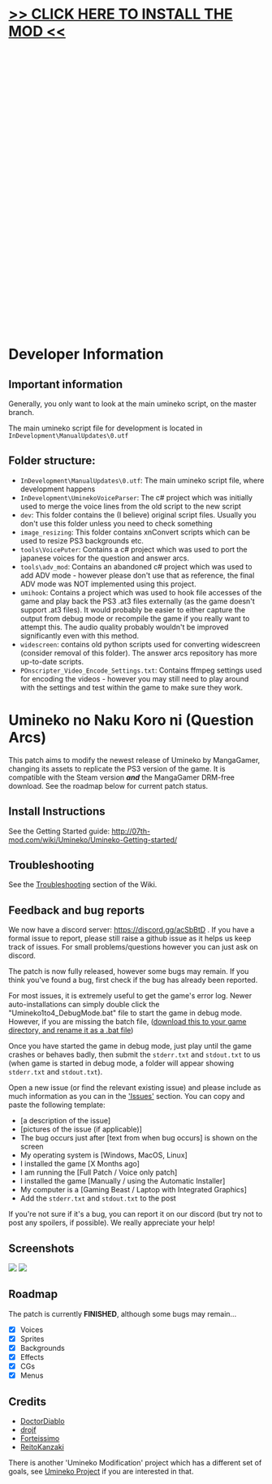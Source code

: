 
# [>> CLICK HERE TO INSTALL THE MOD <<](http://07th-mod.com/wiki/Umineko/Umineko-Getting-started/)

<br>
<br>
<br>
<br>
<br>
<br>
<br>
<br>
<br>
<br>
<br>
<br>
<br>
<br>
<br>
<br>
<br>
<br>
<br>
<br>
<br>
<br>
<br>
<br>
<br>
<br>
<br>
<br>
<br>
<br>
<br>
<br>


# Developer Information

## Important information

Generally, you only want to look at the main umineko script, on the master branch.

The main umineko script file for development is located in `InDevelopment\ManualUpdates\0.utf`


## Folder structure:

- `InDevelopment\ManualUpdates\0.utf`: The main umineko script file, where development happens
- `InDevelopment\UminekoVoiceParser`: The c# project which was initially used to merge the voice lines from the old script to the new script
- `dev`: This folder contains the (I believe) original script files. Usually you don't use this folder unless you need to check something
- `image_resizing`: This folder contains xnConvert scripts which can be used to resize PS3 backgrounds etc.
- `tools\VoicePuter`: Contains a c# project which was used to port the japanese voices for the question and answer arcs.
- `tools\adv_mod`: Contains an abandoned c# project which was used to add ADV mode - however please don't use that as reference, the final ADV mode was NOT implemented using this project.
- `umihook`: Contains a project which was used to hook file accesses of the game and play back the PS3 .at3 files externally (as the game doesn't support .at3 files). It would probably be easier to either capture the output from debug mode or recompile the game if you really want to attempt this. The audio quality probably wouldn't be improved significantly even with this method.
- `widescreen`: contains old python scripts used for converting widescreen (consider removal of this folder). The answer arcs repository has more up-to-date scripts.
- `POnscripter_Video_Encode_Settings.txt`: Contains ffmpeg settings used for encoding the videos - however you may still need to play around with the settings and test within the game to make sure they work.

# Umineko no Naku Koro ni (Question Arcs) 

This patch aims to modify the newest release of Umineko by MangaGamer, changing its assets to replicate the PS3 version of the game.
It is compatible with the Steam version ***and*** the MangaGamer DRM-free download. See the roadmap below for current patch status.

## Install Instructions

See the Getting Started guide: http://07th-mod.com/wiki/Umineko/Umineko-Getting-started/

## Troubleshooting

See the [Troubleshooting](http://07th-mod.com/wiki/Umineko/Umineko-Part-0-TroubleShooting-and-FAQ/) section of the Wiki.

## Feedback and bug reports

We now have a discord server: https://discord.gg/acSbBtD . If you have a formal issue to report, please still raise a github issue as it helps us keep track of issues. For small problems/questions however you can just ask on discord.

The patch is now fully released, however some bugs may remain. If you think you've found a bug, first check if the bug has already been reported.

For most issues, it is extremely useful to get the game's error log. Newer auto-installations can simply double click the "Umineko1to4_DebugMode.bat" file to start the game in debug mode. However, if you are missing the batch file, ([download this to your game directory, and rename it as a .bat file](https://github.com/07th-mod/resources/raw/master/umineko-question/utilities/StartUminekoInDebugMode.bat))

Once you have started the game in debug mode, just play until the game crashes or behaves badly, then submit the `stderr.txt` and `stdout.txt` to us (when game is started in debug mode, a folder will appear showing `stderr.txt` and `stdout.txt`).

Open a new issue (or find the relevant existing issue) and please include as much information as you can in the ['Issues'](https://github.com/07th-mod/umineko-question/issues) section. You can copy and paste the following template:

- [a description of the issue]
- [pictures of the issue (if applicable)]
- The bug occurs just after [text from when bug occurs] is shown on the screen
- My operating system is [Windows, MacOS, Linux]
- I installed the game [X Months ago]
- I am running the [Full Patch / Voice only patch]
- I installed the game [Manually / using the Automatic Installer]
- My computer is a [Gaming Beast / Laptop with Integrated Graphics]
- Add the `stderr.txt` and `stdout.txt` to the post

If you're not sure if it's a bug, you can report it on our discord (but try not to post any spoilers, if possible).
We really appreciate your help!

## Screenshots

![](https://i.imgur.com/EWITCxL.jpg)
![](https://i.imgur.com/NXUNU4r.jpg)

## Roadmap

The patch is currently **FINISHED**, although some bugs may remain...

- [x] Voices
- [x] Sprites
- [x] Backgrounds
- [x] Effects
- [x] CGs
- [x] Menus

## Credits

 * [DoctorDiablo](https://github.com/DoctorDiablo)
 * [drojf](https://github.com/drojf)
 * [Forteissimo](https://github.com/Forteissimo)
 * [ReitoKanzaki](https://github.com/ReitoKanzaki)

There is another 'Umineko Modification' project which has a different set of goals, see [Umineko Project](https://umineko-project.org/en/) if you are interested in that.
